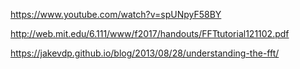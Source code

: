 
https://www.youtube.com/watch?v=spUNpyF58BY

http://web.mit.edu/6.111/www/f2017/handouts/FFTtutorial121102.pdf

https://jakevdp.github.io/blog/2013/08/28/understanding-the-fft/
